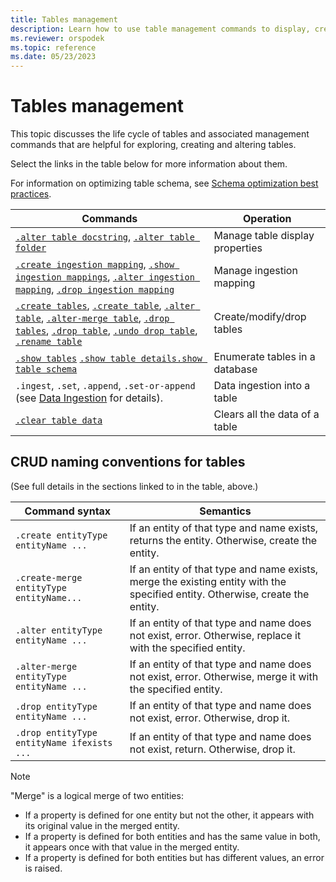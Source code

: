 ```yaml
---
title: Tables management
description: Learn how to use table management commands to display, create, and alter tables.
ms.reviewer: orspodek
ms.topic: reference
ms.date: 05/23/2023
---
```

# Tables management

This topic discusses the life cycle of tables and associated management commands that are helpful for exploring, creating and altering tables.

Select the links in the table below for more information about them.

For information on optimizing table schema, see [Schema optimization best practices](../../schema-best-practice.md).

| Commands | Operation|
|---|---|
| [`.alter table docstring`](alter-table-docstring-command.md), [`.alter table folder`](alter-table-folder-command.md) | Manage table display properties |
| [`.create ingestion mapping`](create-ingestion-mapping-command.md), [`.show ingestion mappings`](show-ingestion-mapping-command.md), [`.alter ingestion mapping`](alter-ingestion-mapping-command.md), [`.drop ingestion mapping`](drop-ingestion-mapping-command.md) | Manage ingestion mapping |
| [`.create tables`](create-tables-command.md), [`.create table`](create-table-command.md), [`.alter table`](alter-table-command.md), [`.alter-merge table`](alter-table-command.md), [`.drop tables`](drop-table-command.md), [`.drop table`](drop-table-command.md), [`.undo drop table`](undo-drop-table-command.md), [`.rename table`](rename-table-command.md) | Create/modify/drop tables  |
| [`.show tables`](show-tables-command.md) [`.show table details`](show-table-details-command.md)[`.show table schema`](show-table-schema-command.md)   | Enumerate tables in a database  |
| `.ingest`, `.set`, `.append`, `.set-or-append` (see [Data Ingestion](../../ingest-data-overview.md#ingest-management-commands) for details).  | Data ingestion into a table     |
| [`.clear table data`](clear-table-data-command.md) | Clears all the data of a table  |

## CRUD naming conventions for tables

(See full details in the sections linked to in the table, above.)

| Command syntax                             | Semantics                                                                                                             |
|--------------------------------------------|-----------------------------------------------------------------------------------------------------------------------|
| `.create entityType entityName ...`        | If an entity of that type and name exists, returns the entity. Otherwise, create the entity.                          |
| `.create-merge entityType entityName...`   | If an entity of that type and name exists, merge the existing entity with the specified entity. Otherwise, create the entity. |
| `.alter entityType entityName ...`         | If an entity of that type and name does not exist, error. Otherwise, replace it with the specified entity.            |
| `.alter-merge entityType entityName ...`   | If an entity of that type and name does not exist, error. Otherwise, merge it with the specified entity.              |
| `.drop entityType entityName ...`          | If an entity of that type and name does not exist, error. Otherwise, drop it.                                         |
| `.drop entityType entityName ifexists ...` | If an entity of that type and name does not exist, return. Otherwise, drop it.                                        |

> [!NOTE]
> "Merge" is a logical merge of two entities:
>
> * If a property is defined for one entity but not the other, it appears with its original value in the merged entity.
> * If a property is defined for both entities and has the same value in both, it appears once with that value in the merged entity.
> * If a property is defined for both entities but has different values, an error is raised.
